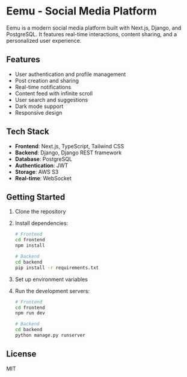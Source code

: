 # Eemu - Social Media Platform

Eemu is a modern social media platform built with Next.js, Django, and PostgreSQL. It features real-time interactions, content sharing, and a personalized user experience.

## Features

- User authentication and profile management
- Post creation and sharing
- Real-time notifications
- Content feed with infinite scroll
- User search and suggestions
- Dark mode support
- Responsive design

## Tech Stack

- **Frontend**: Next.js, TypeScript, Tailwind CSS
- **Backend**: Django, Django REST framework
- **Database**: PostgreSQL
- **Authentication**: JWT
- **Storage**: AWS S3
- **Real-time**: WebSocket

## Getting Started

1. Clone the repository
2. Install dependencies:
   ```bash
   # Frontend
   cd frontend
   npm install

   # Backend
   cd backend
   pip install -r requirements.txt
   ```

3. Set up environment variables
4. Run the development servers:
   ```bash
   # Frontend
   cd frontend
   npm run dev

   # Backend
   cd backend
   python manage.py runserver
   ```

## License

MIT 